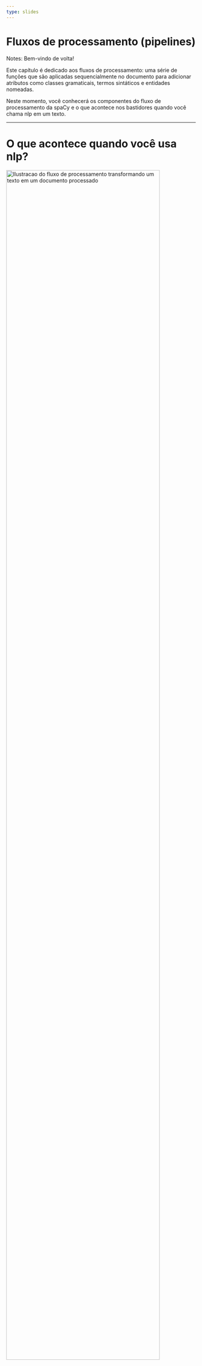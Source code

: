 ```yaml
---
type: slides
---
```


# Fluxos de processamento (pipelines)

Notes: Bem-vindo de volta! 

Este capítulo é dedicado aos fluxos de processamento:
uma série de funções que são aplicadas sequencialmente no documento para
adicionar atributos como classes gramaticais,  termos sintáticos e
entidades nomeadas.

Neste momento, você conhecerá os componentes do fluxo de processamento da spaCy
e o que acontece nos bastidores quando você chama nlp em um texto.

---

# O que acontece quando você usa nlp?

<img src="/pipeline.png" alt="Ilustracao do fluxo de processamento transformando um texto em um documento processado" width="90%" />

```python
doc = nlp("This is a sentence.")
```

Notes: Você já viu esse comando diversas vezes: passar um texto como 
argumento para o objeto `nlp` e receber um objeto `Doc`.

Mas o que o objeto `nlp` _de fato_ faz?

Inicialmente o toquenizador (tokenizer) é aplicado ao texto e ele é transformado em um 
objeto `Doc`. Em seguida, uma série de componentes são aplicados sequencialmente
no objeto `Doc`: o tagueador (tagger), o analisador (parser) e o identificador de 
entidades. Por fim, o documento processado é retornado, e você poderá trabalhar com 
ele.

---

# Componentes padrão do fluxo de processamento 

| Name        | Description                                              | Creates                                                   |
| ----------- | :------------------------------------------------------- | :-------------------------------------------------------- |
| **tagger**  | Tagueador de classes gramaticais (part-of-speech tagger)| `Token.tag`, `Token.pos`                                  |
| **parser**  | Analisador sintático (dependency parser)                 | `Token.dep`, `Token.head`, `Doc.sents`, `Doc.noun_chunks` |
| **ner**     | Identificador de entidades (named entity recognizer)     | `Doc.ents`, `Token.ent_iob`, `Token.ent_type`             |
| **textcat** | Classificador de texto (text classifier)                 | `Doc.cats`                                                |

Notes: A biblioteca spaCy possui uma variedade de componentes para o fluxo de processamento. Esses são os mais comuns que você provavelmente utilizará em seus projetos:

O tagueador de classes gramaticais cria os atributos `token.tag` e `token.pos`.

O analisador sintático cria os atributos `token.dep` e `token.head` e também
é responsável por identificar sentenças e frases nominais, também conhecidas
como "pedaços de substantivos" (noun chunks).

O identificador de entidades adiciona entidades ao atributo `doc.ents`. Ele
também atribui o tipo de entidade aos tokens, que indica se
um token é parte de uma entidade ou não.

E por último, o classificador de textos define os marcadores de categoria que
se aplicam ao texto como um todo, adicionando essa informação ao atributo `doc.cats`.

Uma vez que as categorias de texto são bastante específicas, o 
classificador de texto não está incluso em nenhum dos fluxos de processamento (pipelines) 
treinados. Mas você pode utilizá-lo em seu projeto.

---

# Nos bastidores

<img src="/package_meta.png" alt="Ilustracao de um pacote com nome en_core_web_sm, arquivos e pastas e o config.cfg" />

- O fluxo de processamento (pipeline) ocorre sequencialmente conforme definido no 
arquivo `config.cfg`
- Os componentes padrão usam dados binários para fazer as previsões

Notes: Todos os pacotes de fluxo de processamento que você pode importar na biblioteca spaCy incluem vários arquivos, dentre eles o `config.cfg`.

O arquivo `config` define o idioma e o fluxo de processamento. Ele indica quais componentes precisam ser instanciados pela spaCy e como eles devem ser configurados.

Os componentes internos que fazem as previsões necessitam de dados binários. Esses
dados estão inclusos no pacote do fluxo de processamento e são carregados nos componentes quando você carrega o fluxo (pipeline).

---

# Atributos do fluxo de processamento

- `nlp.pipe_names`: lista dos nomes dos componentes

```python
print(nlp.pipe_names)
```

```out
['tok2vec','tagger', 'parser', 'ner','attribute_ruler', 'lemmatizer']
```

- `nlp.pipeline`: lista de tuplas `(name, component)`

```python
print(nlp.pipeline)
```

```out
[('tok2vec', <spacy.pipeline.Tok2Vec>),
 ('tagger', <spacy.pipeline.Tagger>),
 ('parser', <spacy.pipeline.DependencyParser>),
 ('ner', <spacy.pipeline.EntityRecognizer>)
 ('attribute_ruler', <spacy.pipeline.AttributeRuler>),
 ('lemmatizer', <spacy.pipeline.Lemmatizer>),
 ]
```

Notes: Para verificar os nomes dos componentes do fluxo de processamento
presentes no objeto atual, você pode usar o atributo `nlp.pipe_names`.

Para obter uma lista de tuplas com o nome do componente e sua função,
você pode usar o atributo `nlp.pipeline`.

A função de um componente é a função que é aplicada ao documento
para processá-lo e definir alguns atributos, como por exemplo, classe 
gramatical, termos sintáticos e de entidades.

---

# Vamos praticar!

Notes: Vamos agora dar uma olhada em alguns fluxos de processamento da spaCy !
